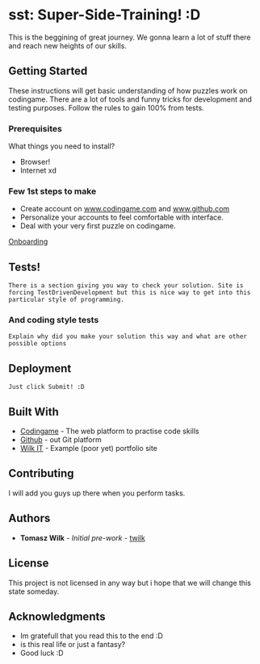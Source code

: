 # sst: Super-Side-Training! :D

This is the beggining of great journey. We gonna learn a lot of stuff there and reach new heights of our skills.

## Getting Started

These instructions will get basic understanding of how puzzles work on codingame. There are a lot of tools and funny tricks for development and testing purposes. Follow the rules to gain 100% from tests.

### Prerequisites

What things you need to install?

* Browser!
* Internet xd

### Few 1st steps to make

* Create account on www.codingame.com and www.github.com
* Personalize your accounts to feel comfortable with interface.
* Deal with your very first puzzle on codingame.

[Onboarding](https://www.codingame.com/training/easy/onboarding)


## Tests!

```
There is a section giving you way to check your solution. Site is forcing TestDrivenDevelopment but this is nice way to get into this particular style of programming.
```

### And coding style tests

```
Explain why did you make your solution this way and what are other possible options
```

## Deployment
```
Just click Submit! :D
```

## Built With

* [Codingame](http://www.codingame.com) - The web platform to practise code skills
* [Github](https://www.github.com/) - out Git platform
* [Wilk IT](https://wilkit.pl/) - Example (poor yet) portfolio site

## Contributing

I will add you guys up there when you perform tasks.

## Authors

* **Tomasz Wilk** - *Initial pre-work* - [twilk](https://github.com/twilk)


## License

This project is not licensed in any way but i hope that we will change this state someday.


## Acknowledgments

* Im gratefull that you read this to the end :D
* is this real life or just a fantasy?
* Good luck :D


